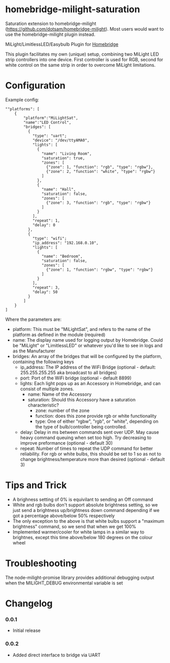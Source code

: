 # homebridge-milight-saturation
Saturation extension to homebridge-milight (https://github.com/dotsam/homebridge-milight). Most users would want to use the homebridge-milight plugin instead.

MiLight/LimitlessLED/Easybulb Plugin for [Homebridge](https://github.com/nfarina/homebridge)

This plugin facilitates my own (unique) setup, combining two MiLight LED strip controllers into one device. First controller is used for RGB, second for white control on the same strip in order to overcome MiLight limitations.

# Configuration

Example config:

```
""platforms": [
    {
        "platform":"MiLightSat",
        "name":"LED Control",
        "bridges": [
          {
            "type": "uart";
            "device": "/dev/ttyAMA0",
            "lights": [
              {
                "name": "Living Room",
                "saturation": true,
                "zones": [
                  {"zone": 1, "function": "rgb", "type": "rgbw"},
                  {"zone": 2, "function": "white", "type": "rgbw"}
                ]
              },
              {
                "name": "Hall",
                "saturation": false,
                "zones": [
                  {"zone": 3, "function": "rgb", "type": "rgbw"}
                ]
              }
            ],
            "repeat": 1,
            "delay": 0
          },
          {
            "type": "wifi";
            "ip_address": "192.168.0.10",
            "lights": [
              {
                "name": "Bedroom",
                "saturation": false,
                "zones": [
                  {"zone": 1, "function": "rgbw", "type": "rgbw"}
                ]
              }
            ],
            "repeat": 3,
            "delay": 50
          }
        ]
    }
]

```

Where the parameters are:

 * platform: This must be "MiLightSat", and refers to the name of the platform as defined in the module (required)
 * name: The display name used for logging output by Homebridge. Could be "MiLight" or "LimitlessLED" or whatever you'd like to see in logs and as the Manufacturer
 * bridges: An array of the bridges that will be configured by the platform, containing the following keys
   * ip_address: The IP address of the WiFi Bridge (optional - default: 255.255.255.255 aka broadcast to all bridges)
   * port: Port of the WiFi bridge (optional - default 8899)
   * lights: Each light pops up as an Accessory in Homebridge, and can consist of multiple zones.
     * name: Name of the Accessory
     * saturation: Should this Accessory have a saturation characteristic?
        * zone: number of the zone
        * function: does this zone provide rgb or white functionality
        * type: One of either "rgbw", "rgb", or "white", depending on the type of bulb/controller being controlled.
   * delay: Delay in ms between commands sent over UDP. May cause heavy command queuing when set too high. Try decreasing to improve preformance (optional - default 30)
   * repeat: Number of times to repeat the UDP command for better reliability. For rgb or white bulbs, this should be set to 1 so as not to change brightness/temperature more than desired (optional - default 3)


# Tips and Trick
 * A brighness setting of 0% is equivilant to sending an Off command
 * White and rgb bulbs don't support absolute brightness setting, so we just send a brightness up/brightness down command depending if we got a percentage above/below 50% respectively
 * The only exception to the above is that white bulbs support a "maximum brightness" command, so we send that when we get 100%
 * Implemented warmer/cooler for white lamps in a similar way to brightnes, except this time above/below 180 degrees on the colour wheel

# Troubleshooting
The node-milight-promise library provides additional debugging output when the MILIGHT_DEBUG environmental variable is set

# Changelog

### 0.0.1
 * Initial release

### 0.0.2
 * Added direct interface to bridge via UART
